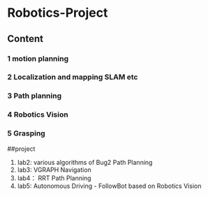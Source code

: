 # Robotics-Project
## Content
### 1 motion planning
### 2 Localization and mapping SLAM etc
### 3 Path planning
### 4 Robotics Vision
### 5 Grasping


##project
1. lab2: various algorithms of Bug2 Path Planning
2. lab3: VGRAPH Navigation
3. lab4： RRT Path Planning
4. lab5: Autonomous Driving - FollowBot based on Robotics Vision
